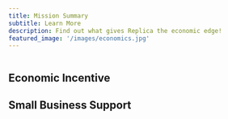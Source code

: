 ```yaml
---
title: Mission Summary
subtitle: Learn More
description: Find out what gives Replica the economic edge!
featured_image: '/images/economics.jpg'
---
```


![]()

## Economic Incentive

## Small Business Support

